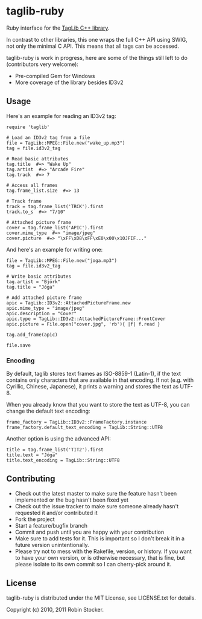 taglib-ruby
===========

Ruby interface for the [TagLib C++ library][taglib].

In contrast to other libraries, this one wraps the full C++ API using
SWIG, not only the minimal C API. This means that all tags can be
accessed.

taglib-ruby is work in progress, here are some of the things still left
to do (contributors very welcome):

* Pre-compiled Gem for Windows
* More coverage of the library besides ID3v2

Usage
-----

Here's an example for reading an ID3v2 tag:

    require 'taglib'

    # Load an ID3v2 tag from a file
    file = TagLib::MPEG::File.new("wake_up.mp3")
    tag = file.id3v2_tag

    # Read basic attributes
    tag.title  #=> "Wake Up"
    tag.artist  #=> "Arcade Fire"
    tag.track  #=> 7

    # Access all frames
    tag.frame_list.size  #=> 13

    # Track frame
    track = tag.frame_list('TRCK').first
    track.to_s  #=> "7/10"

    # Attached picture frame
    cover = tag.frame_list('APIC').first
    cover.mime_type  #=> "image/jpeg"
    cover.picture  #=> "\xFF\xD8\xFF\xE0\x00\x10JFIF..."

And here's an example for writing one:

    file = TagLib::MPEG::File.new("joga.mp3")
    tag = file.id3v2_tag

    # Write basic attributes
    tag.artist = "Björk"
    tag.title = "Jóga"

    # Add attached picture frame
    apic = TagLib::ID3v2::AttachedPictureFrame.new
    apic.mime_type = "image/jpeg"
    apic.description = "Cover"
    apic.type = TagLib::ID3v2::AttachedPictureFrame::FrontCover
    apic.picture = File.open("cover.jpg", 'rb'){ |f| f.read }

    tag.add_frame(apic)

    file.save

### Encoding

By default, taglib stores text frames as ISO-8859-1 (Latin-1), if the
text contains only characters that are available in that encoding. If
not (e.g. with Cyrillic, Chinese, Japanese), it prints a warning and
stores the text as UTF-8.

When you already know that you want to store the text as UTF-8, you can
change the default text encoding:

    frame_factory = TagLib::ID3v2::FrameFactory.instance
    frame_factory.default_text_encoding = TagLib::String::UTF8

Another option is using the advanced API:

    title = tag.frame_list('TIT2').first
    title.text = "Jóga"
    title.text_encoding = TagLib::String::UTF8

Contributing
------------

* Check out the latest master to make sure the feature hasn't been
  implemented or the bug hasn't been fixed yet
* Check out the issue tracker to make sure someone already hasn't
  requested it and/or contributed it
* Fork the project
* Start a feature/bugfix branch
* Commit and push until you are happy with your contribution
* Make sure to add tests for it. This is important so I don't break it
  in a future version unintentionally.
* Please try not to mess with the Rakefile, version, or history. If you
  want to have your own version, or is otherwise necessary, that is
  fine, but please isolate to its own commit so I can cherry-pick around
  it.

License
-------

taglib-ruby is distributed under the MIT License,
see LICENSE.txt for details.

Copyright (c) 2010, 2011 Robin Stocker.

[taglib]: http://developer.kde.org/~wheeler/taglib.html
